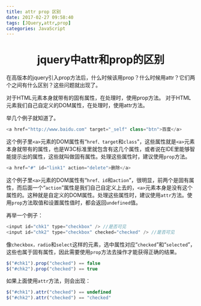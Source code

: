 ```yaml
---
title: attr prop 区别
date: 2017-02-27 09:58:40
tags: [JQuery,attr,prop]
categories: JavaScript
---
```


<center> 

# jquery中attr和prop的区别 #
 </center>
<!-- more -->
在高版本的jquery引入prop方法后，什么时候该用prop？什么时候用attr？它们两个之间有什么区别？这些问题就出现了。

对于HTML元素本身就带有的固有属性，在处理时，使用prop方法。
对于HTML元素我们自己自定义的DOM属性，在处理时，使用attr方法。

举几个例子就知道了。

```javascript
<a href="http://www.baidu.com" target="_self" class="btn">百度</a>
```

 这个例子里`<a>`元素的DOM属性有“`href、target`和`class`"，这些属性就是`<a>`元素本身就带有的属性，也是W3C标准里就包含有这几个属性，或者说在IDE里能够智能提示出的属性，这些就叫做固有属性。处理这些属性时，建议使用`prop`方法。

```javascript
<a href="#" id="link1" action="delete">删除</a>
```
这个例子里`<a>`元素的DOM属性有“`href、id`和`action`”，很明显，前两个是固有属性，而后面一个“`action`”属性是我们自己自定义上去的，`<a>`元素本身是没有这个属性的。这种就是自定义的DOM属性。处理这些属性时，建议使用`attr`方法。使用`prop`方法取值和设置属性值时，都会返回`undefined`值。



再举一个例子：

```javascript
<input id="chk1" type="checkbox" /> //是否可见
<input id="chk2" type="checkbox" checked="checked" /> //是否可见
```
像`checkbox，radio`和`select`这样的元素，选中属性对应“`checked`”和“`selected`”，这些也属于固有属性，因此需要使用`prop`方法去操作才能获得正确的结果。

```javascript
$("#chk1").prop("checked") == false
$("#chk2").prop("checked") == true
```
如果上面使用`attr`方法，则会出现：

```javascript
$("#chk1").attr("checked") == undefined
$("#chk2").attr("checked") == "checked"
```